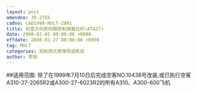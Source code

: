 ```yaml
---
layout: post
amendno: 39-2755
cadno: CAD1999-MULT-28R1
title: 检查方向舵伺服控制弹簧拉杆(ATA27)
date: 2000-02-05 00:00:00 +0800
effdate: 2000-01-27 00:00:00 +0800
tag: MULT
categories: 民航西北管理局适航处
author: 李锐
---
```


##适用范围:
除了在1999年7月10日后完成空客NO.10438号改装,或已执行空客A310-27-2065R2或A300-27-6023R2的所有A310、A300-600飞机

